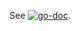 See [![go-doc](https://godoc.org/github.com/helloworlde/client_golang/prometheus?status.svg)](https://godoc.org/github.com/helloworlde/client_golang/prometheus).

